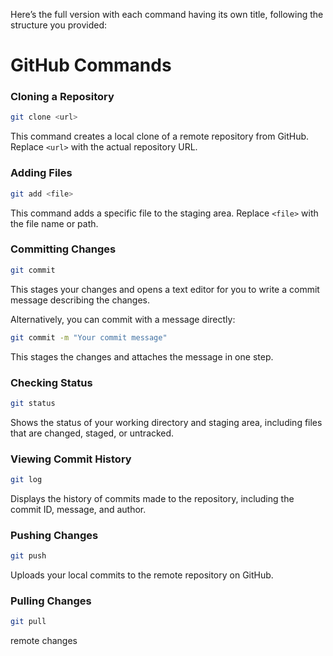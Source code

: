 Here’s the full version with each command having its own title, following the structure you provided:

# GitHub Commands

### Cloning a Repository

```bash
git clone <url>
```
This command creates a local clone of a remote repository from GitHub. Replace `<url>` with the actual repository URL.

### Adding Files
```bash
git add <file>
```
This command adds a specific file to the staging area. Replace `<file>` with the file name or path.

### Committing Changes
```bash
git commit
```
This stages your changes and opens a text editor for you to write a commit message describing the changes.

Alternatively, you can commit with a message directly:

```bash
git commit -m "Your commit message"
```
This stages the changes and attaches the message in one step.

### Checking Status
```bash
git status
```
Shows the status of your working directory and staging area, including files that are changed, staged, or untracked.

### Viewing Commit History
```bash
git log
```
Displays the history of commits made to the repository, including the commit ID, message, and author.

### Pushing Changes
```bash
git push
```
Uploads your local commits to the remote repository on GitHub.

### Pulling Changes
```bash
git pull
```

remote changes
